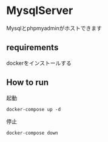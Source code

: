 # MysqlServer
Mysqlとphpmyadminがホストできます

## requirements

dockerをインストールする

## How to run

起動
```
docker-compose up -d
```

停止
```
docker-compose down
```
